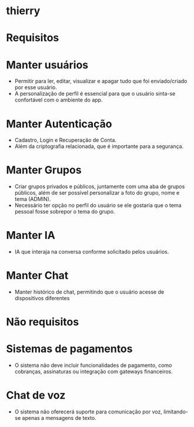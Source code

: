 # thierry

# Requisitos

# Manter usuários 
 - Permitir para ler, editar, visualizar e apagar tudo que foi enviado/criado por esse usuário. 
 - A personalização de perfil é essencial para que o usuário sinta-se confortável com o ambiente do app.

# Manter Autenticação 
- Cadastro, Login e Recuperação de Conta. 
- Além da criptografia relacionada, que é importante para a segurança.

# Manter Grupos 
- Criar grupos privados e públicos, juntamente com uma aba de grupos públicos, além de ser possível personalizar a foto do grupo, nome e tema (ADMIN). 
- Necessário ter opção no perfil do usuário se ele gostaria que o tema pessoal fosse sobrepor o tema do grupo.

# Manter IA 
- IA que interaja na conversa conforme solicitado pelos usuários.

# Manter Chat 
- Manter histórico de chat, permitindo que o usuário acesse de dispositivos diferentes

# Não requisitos

# Sistemas de pagamentos
- O sistema não deve incluir funcionalidades de pagamento, como cobranças, assinaturas ou integração com gateways financeiros.

# Chat de voz
- O sistema não oferecerá suporte para comunicação por voz, limitando-se apenas a mensagens de texto.